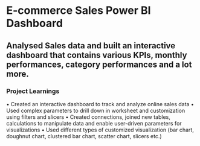 # E-commerce Sales Power BI Dashboard  

## Analysed Sales data and built an interactive dashboard that contains various KPIs, monthly performances, category performances and a lot more. 

### Project Learnings
• Created an interactive dashboard to track and analyze online sales data
• Used complex parameters to drill down in worksheet and customization using filters and slicers
• Created connections, joined new tables, calculations to manipulate data and enable user-driven parameters for visualizations
• Used different types of customized visualization (bar chart, doughnut chart, clustered bar chart, scatter chart, slicers etc.)

